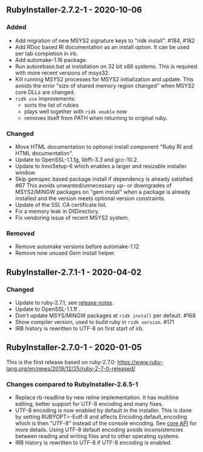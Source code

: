 ## RubyInstaller-2.7.2-1 - 2020-10-06

### Added
- Add migration of new MSYS2 signature keys to "ridk install". #184, #182
- Add RDoc based RI documentation as an install option.
  It can be used per tab completion in irb.
- Add automake-1.16 package.
- Run autorebase.bat at installation on 32 bit x86 systems.
  This is required with more recent versions of msys32.
- Kill running MSYS2 processes for MSYS2 initialization and update.
  This avoids the error "size of shared memory region changed" when MSYS2 core DLLs are changed.
- `ridk use` improvements:
    - sorts the list of rubies
    - plays well together with `ridk enable` now
    - removes itself from PATH when returning to original ruby.

### Changed
- Move HTML documentation to optional install component "Ruby RI and HTML documentation".
- Update to OpenSSL-1.1.1g, libffi-3.3 and gcc-10.2.
- Update to InnoSetup-6 which enables a larger and resizable installer window.
- Skip gemspec based package install if dependency is already satisfied. #67
  This avoids unwanted/unnecessary up- or downgrades of MSYS2/MINGW packages on "gem install" when a package is already installed and the version meets optional version constraints.
- Update of the SSL CA certificate list.
- Fix a memory leak in DllDirectory.
- Fix vendoring issue of recent MSYS2 system.

### Removed
- Remove automake versions before automake-1.12
- Remove now unused Gem install helper.


## RubyInstaller-2.7.1-1 - 2020-04-02

### Changed
- Update to ruby-2.7.1, see [release notes](https://www.ruby-lang.org/en/news/2020/03/31/ruby-2-7-1-released/).
- Update to OpenSSL-1.1.1f .
- Don't update MSYS/MINGW packages at `ridk install` per default. #168
- Show compiler version, used to build ruby in `ridk version`. #171
- IRB history is rewritten to UTF-8 on first start of irb.


## RubyInstaller-2.7.0-1 - 2020-01-05

This is the first release based on ruby-2.7.0: https://www.ruby-lang.org/en/news/2019/12/25/ruby-2-7-0-released/

### Changes compared to RubyInstaller-2.6.5-1
- Replace rb-readline by new reline implementation.
  It has multiline editing, better support for UTF-8 encoding and many fixes.
- UTF-8 encoding is now enabled by default in the installer.
  This is done by setting RUBYOPT=-Eutf-8 and affects Encoding.default_encoding which is then "UTF-8" instead of the console encoding.
  See [core API](https://ruby-doc.org/core-2.7.0/Encoding.html#method-c-default_external) for more details.
  Using UTF-8 default encoding avoids inconsistencies between reading and writing files and to other operating systems.
- IRB history is rewritten to UTF-8 if UTF-8 encoding is enabled.
